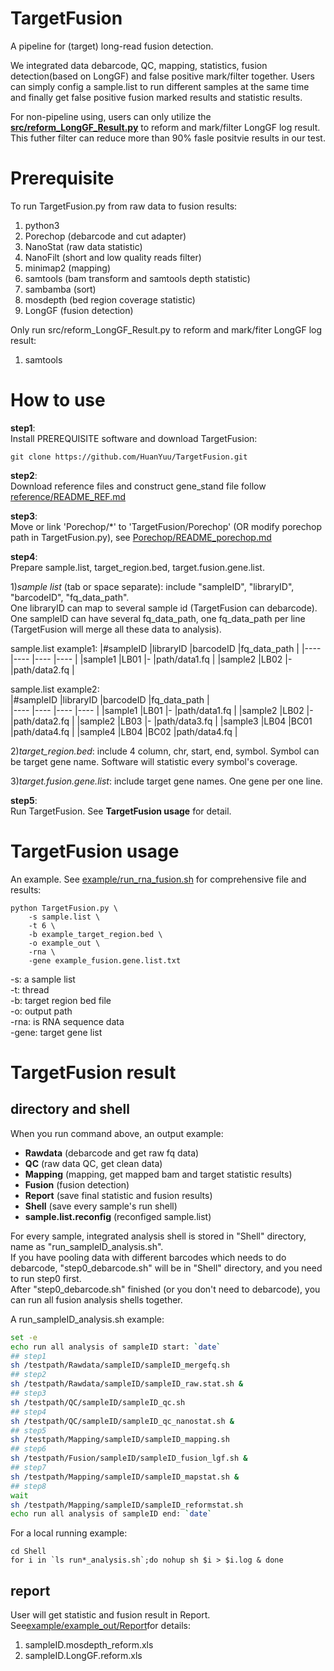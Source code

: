 # TargetFusion
A pipeline for (target) long-read fusion detection. 
   
We integrated data debarcode, QC, mapping, statistics, fusion detection(based on LongGF) and false positive mark/filter together. Users can simply config a sample.list to run different samples at the same time and finally get false positive fusion marked results and statistic results.  
  
For non-pipeline using, users can only utilize the [**src/reform_LongGF_Result.py**](https://github.com/HuanYuu/TargetFusion/blob/main/src/reform_LongGF_Result.py) to reform and mark/filter LongGF log result. This futher filter can reduce more than 90% fasle positvie results in our test.  
  
# Prerequisite
To run TargetFusion.py from raw data to fusion results:
1. python3
2. Porechop (debarcode and cut adapter)
3. NanoStat (raw data statistic)
4. NanoFilt (short and low quality reads filter)
5. minimap2 (mapping)
6. samtools (bam transform and samtools depth statistic)
7. sambamba (sort)
8. mosdepth (bed region coverage statistic)
9. LongGF (fusion detection)
  
Only run src/reform_LongGF_Result.py to reform and mark/fiter LongGF log result:
1. samtools
  
# How to use
**step1**:  
Install PREREQUISITE software and download TargetFusion:  
```Download TargetFusion:
git clone https://github.com/HuanYuu/TargetFusion.git
```
  
**step2**:  
Download reference files and construct gene_stand file follow [reference/README_REF.md](https://github.com/HuanYuu/TargetFusion/blob/main/reference/README_REF.md)  
  
**step3**:  
Move or link 'Porechop/\*' to 'TargetFusion/Porechop' (OR modify porechop path in TargetFusion.py), see [Porechop/README_porechop.md](https://github.com/HuanYuu/TargetFusion/blob/main/Porechop/README_porechop.md)  

**step4**:  
Prepare sample.list, target_region.bed, target.fusion.gene.list.  
  
1)*sample list* (tab or space separate): include "sampleID", "libraryID", "barcodeID", "fq_data_path".  
One libraryID can map to several sample id (TargetFusion can debarcode).  
One sampleID can have several fq_data_path, one fq_data_path per line (TargetFusion will merge all these data to analysis).  
  
sample.list example1:
|#sampleID  |libraryID  |barcodeID  |fq_data_path  |
|----       |----       |----       |----          |
|sample1    |LB01       |-          |path/data1.fq |
|sample2    |LB02       |-          |path/data2.fq |

  sample.list example2:  
|#sampleID  |libraryID  |barcodeID  |fq_data_path  |  
|----       |----       |----       |----          |
|sample1    |LB01       |-          |path/data1.fq |
|sample2    |LB02       |-          |path/data2.fq |
|sample2    |LB03       |-          |path/data3.fq |
|sample3    |LB04       |BC01       |path/data4.fq |
|sample4    |LB04       |BC02       |path/data4.fq |
  
2)*target_region.bed*: include 4 column, chr, start, end, symbol. Symbol can be target gene name. Software will statistic every symbol's coverage.
  
3)*target.fusion.gene.list*: include target gene names. One gene per one line.  
  
**step5**:  
Run TargetFusion. See **TargetFusion usage** for detail.  
  
# TargetFusion usage
An example. See [example/run_rna_fusion.sh](https://github.com/HuanYuu/TargetFusion/blob/main/example/run_rna_fusion.sh) for comprehensive file and results:  
```example:
python TargetFusion.py \
    -s sample.list \
    -t 6 \
    -b example_target_region.bed \
    -o example_out \
    -rna \
    -gene example_fusion.gene.list.txt
```
  
-s: a sample list  
-t: thread  
-b: target region bed file  
-o: output path  
-rna: is RNA sequence data  
-gene: target gene list  

# TargetFusion result
## directory and shell
When you run command above, an output example:  
* **Rawdata**  (debarcode and get raw fq data)  
* **QC**  (raw data QC, get clean data)  
* **Mapping**  (mapping, get mapped bam and target statistic results)  
* **Fusion**  (fusion detection)  
* **Report**  (save final statistic and fusion results)  
* **Shell**  (save every sample's run shell)  
* **sample.list.reconfig**  (reconfiged sample.list)  

For every sample, integrated analysis shell is stored in "Shell" directory, name as "run_sampleID_analysis.sh".  
If you have pooling data with different barcodes which needs to do debarcode, "step0_debarcode.sh" will be in "Shell" directory, and you need to run step0 first.  
After "step0_debarcode.sh" finished (or you don't need to debarcode), you can run all fusion analysis shells together.  
  
A run_sampleID_analysis.sh example:  
```run_example_analysis.sh
set -e
echo run all analysis of sampleID start: `date`
## step1
sh /testpath/Rawdata/sampleID/sampleID_mergefq.sh
## step2
sh /testpath/Rawdata/sampleID/sampleID_raw.stat.sh &
## step3
sh /testpath/QC/sampleID/sampleID_qc.sh
## step4
sh /testpath/QC/sampleID/sampleID_qc_nanostat.sh &
## step5
sh /testpath/Mapping/sampleID/sampleID_mapping.sh
## step6
sh /testpath/Fusion/sampleID/sampleID_fusion_lgf.sh &
## step7
sh /testpath/Mapping/sampleID/sampleID_mapstat.sh &
## step8
wait
sh /testpath/Mapping/sampleID/sampleID_reformstat.sh
echo run all analysis of sampleID end: `date`
```
  
For a local running example:
```example
cd Shell
for i in `ls run*_analysis.sh`;do nohup sh $i > $i.log & done
```

## report
User will get statistic and fusion result in Report. See[example/example_out/Report](https://github.com/HuanYuu/TargetFusion/blob/main/example/example_out/Report)for details:  
1. sampleID.mosdepth_reform.xls
2. sampleID.LongGF.reform.xls
